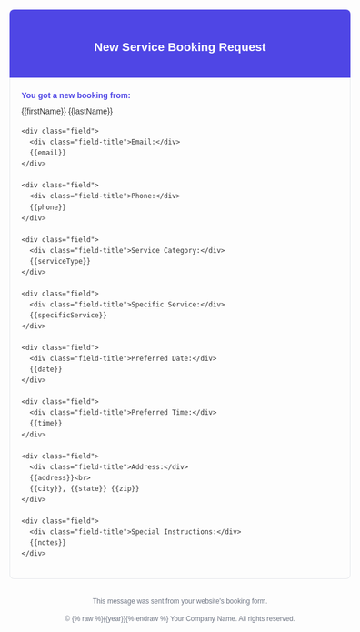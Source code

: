 <!DOCTYPE html>
<html>
<head>
  <style>
    body {
      font-family: Arial, sans-serif;
      line-height: 1.6;
      color: #333;
      max-width: 600px;
      margin: 0 auto;
      padding: 20px;
    }
    .header {
      background-color: #4f46e5;
      color: white;
      padding: 20px;
      text-align: center;
      border-radius: 8px 8px 0 0;
    }
    .content {
      padding: 20px;
      border: 1px solid #e5e7eb;
      border-top: none;
      border-radius: 0 0 8px 8px;
    }
    .field {
      margin-bottom: 15px;
    }
    .field-title {
      font-weight: bold;
      color: #4f46e5;
      margin-bottom: 5px;
    }
    .footer {
      margin-top: 30px;
      font-size: 12px;
      color: #6b7280;
      text-align: center;
    }
  </style>
</head>
<body>
  <div class="header">
    <h2>New Service Booking Request</h2>
  </div>
  
  <div class="content">
    <div class="field">
      <div class="field-title">You got a new booking from:</div>
      {{firstName}} {{lastName}}
    </div>
    
    <div class="field">
      <div class="field-title">Email:</div>
      {{email}}
    </div>
    
    <div class="field">
      <div class="field-title">Phone:</div>
      {{phone}}
    </div>
    
    <div class="field">
      <div class="field-title">Service Category:</div>
      {{serviceType}}
    </div>
    
    <div class="field">
      <div class="field-title">Specific Service:</div>
      {{specificService}}
    </div>
    
    <div class="field">
      <div class="field-title">Preferred Date:</div>
      {{date}}
    </div>
    
    <div class="field">
      <div class="field-title">Preferred Time:</div>
      {{time}}
    </div>
    
    <div class="field">
      <div class="field-title">Address:</div>
      {{address}}<br>
      {{city}}, {{state}} {{zip}}
    </div>
    
    <div class="field">
      <div class="field-title">Special Instructions:</div>
      {{notes}}
    </div>
  </div>
  
  <div class="footer">
    <p>This message was sent from your website's booking form.</p>
    <p>© {% raw %}{{year}}{% endraw %} Your Company Name. All rights reserved.</p>
  </div>
</body>
</html>